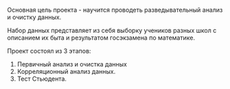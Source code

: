 Основная цель проекта - научится проводеть разведывательный анализ и очистку данных.

Набор данных представляет из себя выборку учеников разных школ с описанием их быта и результатом госэкзамена по математике.

Проект состоял из 3 этапов:
1. Первичный анализ и очистка данных
2. Корреляционный анализ данных.
3. Тест Стьюдента.